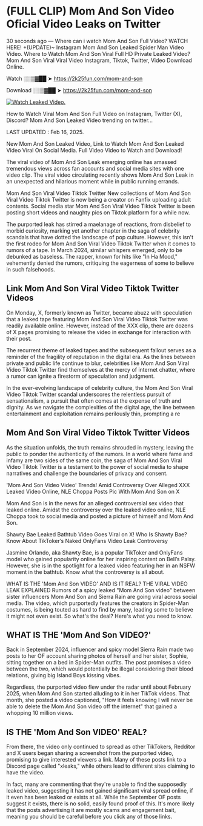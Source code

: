 # (FULL CLIP) Mom And Son Video Oficial Video Leaks on Twitter

30 seconds ago — Where can i watch Mom And Son Full Video? WATCH HERE! +(UPDATE)~ Instagram Mom And Son Leaked Spider Man Video Video. Where to Watch Mom And Son Viral Full HD Private Leaked Video? Mom And Son Viral Viral Video Instagram, Tiktok, Twitter, Video Download Online.

Watch ░░▒▓██ ➤ https://2k25fun.com/mom-and-son

Download ░░▒▓██ ➤ https://2k25fun.com/mom-and-son

[![Watch Leaked Video.](https://miro.medium.com/v2/resize:fit:828/format:webp/1*cilzJN44JGOrTw9NJCrNHA.gif "Watch Leaked Video")](https://2k25fun.com/mom-and-son)

How to Watch Viral Mom And Son Full Video on Instagram, Twitter (X), Discord? Mom And Son Leaked Video trending on twitter...

LAST UPDATED : Feb 16, 2025.

New Mom And Son Leaked Video, Link to Watch Mom And Son Leaked Video Viral On Social Media. Full Video Video to Watch and Download!

The viral video of Mom And Son Leak emerging online has amassed tremendous views across fan accounts and social media sites with one video clip. The viral video circulating recently shows Mom And Son Leak in an unexpected and hilarious moment while in public running errands.

Mom And Son Viral Video Tiktok Twitter New collections of Mom And Son Viral Video Tiktok Twitter is now being a creator on Fanfix uploading adult contents. Social media star Mom And Son Viral Video Tiktok Twitter is been posting short videos and naughty pics on Tiktok platform for a while now.

The purported leak has stirred a maelanage of reactions, from disbelief to morbid curiosity, marking yet another chapter in the saga of celebrity scandals that have dotted the landscape of pop culture. However, this isn't the first rodeo for Mom And Son Viral Video Tiktok Twitter when it comes to rumors of a tape. In March 2024, similar whispers emerged, only to be debunked as baseless. The rapper, known for hits like "In Ha Mood," vehemently denied the rumors, critiquing the eagerness of some to believe in such falsehoods.

## Link Mom And Son Viral Video Tiktok Twitter Videos

On Monday, X, formerly known as Twitter, became abuzz with speculation that a leaked tape featuring Mom And Son Viral Video Tiktok Twitter was readily available online. However, instead of the XXX clip, there are dozens of X pages promising to release the video in exchange for interaction with their post.

The recurrent theme of leaked tapes and the subsequent fallout serves as a reminder of the fragility of reputation in the digital era. As the lines between private and public life continue to blur, celebrities like Mom And Son Viral Video Tiktok Twitter find themselves at the mercy of internet chatter, where a rumor can ignite a firestorm of speculation and judgment.

In the ever-evolving landscape of celebrity culture, the Mom And Son Viral Video Tiktok Twitter scandal underscores the relentless pursuit of sensationalism, a pursuit that often comes at the expense of truth and dignity. As we navigate the complexities of the digital age, the line between entertainment and exploitation remains perilously thin, prompting a re

##  Mom And Son Viral Video Tiktok Twitter Videos

As the situation unfolds, the truth remains shrouded in mystery, leaving the public to ponder the authenticity of the rumors. In a world where fame and infamy are two sides of the same coin, the saga of Mom And Son Viral Video Tiktok Twitter is a testament to the power of social media to shape narratives and challenge the boundaries of privacy and consent.

'Mom And Son Video Video' Trends! Amid Controversy Over Alleged XXX Leaked Video Online, NLE Choppa Posts Pic With Mom And Son on X

Mom And Son is in the news for an alleged controversial sex video that leaked online. Amidst the controversy over the leaked video online, NLE Choppa took to social media and posted a picture of himself and Mom And Son.

Shawty Bae Leaked Bathtub Video Goes Viral on X! Who Is Shawty Bae? Know About TikToker’s Naked OnlyFans Video Leak Controversy

Jasmine Orlando, aka Shawty Bae, is a popular TikToker and OnlyFans model who gained popularity online for her inspiring content on Bell’s Palsy. However, she is in the spotlight for a leaked video featuring her in an NSFW moment in the bathtub. Know what the controversy is all about.

WHAT IS THE 'Mom And Son VIDEO' AND IS IT REAL? THE VIRAL VIDEO LEAK EXPLAINED Rumors of a spicy leaked "Mom And Son video" between sister influencers Mom And Son and Sierra Rain are going viral across social media. The video, which purportedly features the creators in Spider-Man costumes, is being touted as hard to find by many, leading some to believe it might not even exist. So what's the deal? Here's what you need to know.

## WHAT IS THE 'Mom And Son VIDEO?'

Back in September 2024, influencer and spicy model Sierra Rain made two posts to her OF account sharing photos of herself and her sister, Sophie, sitting together on a bed in Spider-Man outfits. The post promises a video between the two, which would potentially be illegal considering their blood relations, giving big Island Boys kissing vibes.

Regardless, the purported video flew under the radar until about February 2025, when Mom And Son started alluding to it in her TikTok videos. That month, she posted a video captioned, "How it feels knowing I will never be able to delete the Mom And Son video off the internet" that gained a whopping 10 million views.

## IS THE 'Mom And Son VIDEO' REAL?

From there, the video only continued to spread as other TikTokers, Redditor and X users began sharing a screenshot from the purported video, promising to give interested viewers a link. Many of these posts link to a Discord page called "xleaks," while others lead to different sites claiming to have the video.

In fact, many are commenting that they're unable to find the supposedly leaked video, suggesting it has not gained significant viral spread online, if it even has been leaked or exists at all. While the September OF posts suggest it exists, there is no solid, easily found proof of this. It's more likely that the posts advertising it are mostly scams and engagement bait, meaning you should be careful before you click any of those links.